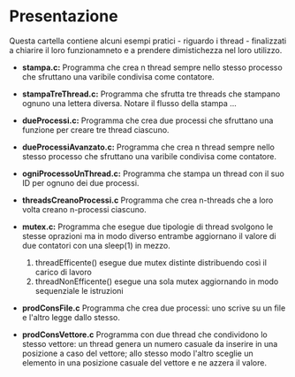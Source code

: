 # Presentazione
Questa cartella contiene alcuni esempi pratici - riguardo i thread - finalizzati a chiarire il loro funzionamneto e a prendere dimistichezza nel loro utilizzo.


- __stampa.c:__ Programma che crea n thread sempre nello stesso processo che sfruttano una varibile condivisa come contatore.

- __stampaTreThread.c:__ Programma che sfrutta tre threads che stampano ognuno una lettera diversa. Notare il flusso della stampa ...

- __dueProcessi.c:__ Programma che crea due processi che sfruttano una funzione per creare tre thread ciascuno.

- __dueProcessiAvanzato.c:__ Programma che crea n thread sempre nello stesso processo che sfruttano una varibile condivisa come contatore.

- __ogniProcessoUnThread.c:__ Programma che stampa un thread con il suo ID per ognuno dei due processi.

- __threadsCreanoProcessi.c__ Programma che crea n-threads che a loro volta creano n-processi ciascuno.

- __mutex.c:__ Programma che esegue due tipologie di thread svolgono le stesse oprazioni ma in modo diverso
entrambe aggiornano il valore di due contatori con una sleep(1) in mezzo. 
    1. threadEfficente() esegue due mutex distinte distribuendo così il carico di lavoro
    2. threadNonEfficente() esegue una sola mutex aggiornando in modo sequenziale le istruzioni

- __prodConsFile.c__ Programma che crea due processi: uno scrive su un file e l'altro legge dallo stesso.

- __prodConsVettore.c__ Programma con due thread che condividono lo stesso vettore: un thread genera un numero casuale da inserire in una posizione a caso del vettore; allo stesso modo l'altro sceglie un elemento in una posizione casuale del vettore e ne azzera il valore. 